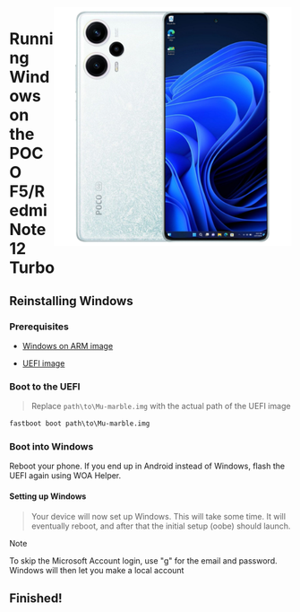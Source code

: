<img align="right" src="https://raw.githubusercontent.com/Xhdsos/Port-Windows-POCO-F5-RN12T/main/marble.png" width="425" alt="Windows running on POCO F5/Redmi Note 12 Turbo">

# Running Windows on the POCO F5/Redmi Note 12 Turbo

## Reinstalling Windows

### Prerequisites
- [Windows on ARM image](https://worproject.com/esd)
  
- [UEFI image](-)

### Boot to the UEFI
> Replace `path\to\Mu-marble.img` with the actual path of the UEFI image
```cmd
fastboot boot path\to\Mu-marble.img
```


### Boot into Windows
Reboot your phone. If you end up in Android instead of Windows, flash the UEFI again using WOA Helper.

#### Setting up Windows
> Your device will now set up Windows. This will take some time. It will eventually reboot, and after that the initial setup (oobe) should launch.

> [!Note]
> To skip the Microsoft Account login, use "g" for the email and password. Windows will then let you make a local account

## Finished!
















